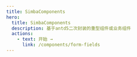 ```yaml
---
title: SimbaComponents
hero:
  title: SimbaComponents
  description: 基于antd5二次封装的重型组件或业务组件
  actions:
    - text: 开始 →
      link: /components/form-fields
---
```

